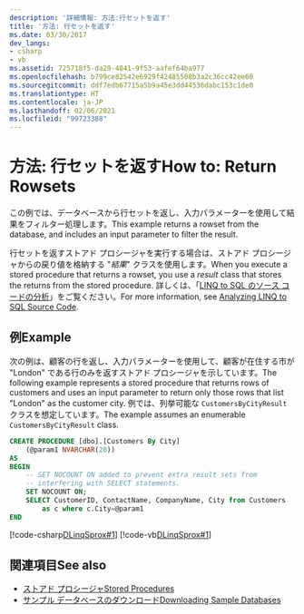 ```yaml
---
description: '詳細情報: 方法:行セットを返す'
title: '方法: 行セットを返す'
ms.date: 03/30/2017
dev_langs:
- csharp
- vb
ms.assetid: 725718f5-da29-4841-9f53-aafef64ba977
ms.openlocfilehash: b799ce82542e6929f42485508b3a2c36cc42ee60
ms.sourcegitcommit: ddf7edb67715a5b9a45e3dd44536dabc153c1de0
ms.translationtype: HT
ms.contentlocale: ja-JP
ms.lasthandoff: 02/06/2021
ms.locfileid: "99723388"
---
```

# <a name="how-to-return-rowsets"></a><span data-ttu-id="92f2a-103">方法: 行セットを返す</span><span class="sxs-lookup"><span data-stu-id="92f2a-103">How to: Return Rowsets</span></span>

<span data-ttu-id="92f2a-104">この例では、データベースから行セットを返し、入力パラメーターを使用して結果をフィルター処理します。</span><span class="sxs-lookup"><span data-stu-id="92f2a-104">This example returns a rowset from the database, and includes an input parameter to filter the result.</span></span>  
  
 <span data-ttu-id="92f2a-105">行セットを返すストアド プロシージャを実行する場合は、ストアド プロシージャからの戻り値を格納する "*結果*" クラスを使用します。</span><span class="sxs-lookup"><span data-stu-id="92f2a-105">When you execute a stored procedure that returns a rowset, you use a *result* class that stores the returns from the stored procedure.</span></span> <span data-ttu-id="92f2a-106">詳しくは、「[LINQ to SQL のソース コードの分析](analyzing-linq-to-sql-source-code.md)」をご覧ください。</span><span class="sxs-lookup"><span data-stu-id="92f2a-106">For more information, see [Analyzing LINQ to SQL Source Code](analyzing-linq-to-sql-source-code.md).</span></span>  
  
## <a name="example"></a><span data-ttu-id="92f2a-107">例</span><span class="sxs-lookup"><span data-stu-id="92f2a-107">Example</span></span>  

 <span data-ttu-id="92f2a-108">次の例は、顧客の行を返し、入力パラメーターを使用して、顧客が在住する市が "London" である行のみを返すストアド プロシージャを示しています。</span><span class="sxs-lookup"><span data-stu-id="92f2a-108">The following example represents a stored procedure that returns rows of customers and uses an input parameter to return only those rows that list "London" as the customer city.</span></span> <span data-ttu-id="92f2a-109">例では、列挙可能な `CustomersByCityResult` クラスを想定しています。</span><span class="sxs-lookup"><span data-stu-id="92f2a-109">The example assumes an enumerable `CustomersByCityResult` class.</span></span>  
  
```sql  
CREATE PROCEDURE [dbo].[Customers By City]  
    (@param1 NVARCHAR(20))  
AS  
BEGIN  
    -- SET NOCOUNT ON added to prevent extra result sets from  
    -- interfering with SELECT statements.  
    SET NOCOUNT ON;  
    SELECT CustomerID, ContactName, CompanyName, City from Customers  
        as c where c.City=@param1  
END  
```  
  
 [!code-csharp[DLinqSprox#1](../../../../../../samples/snippets/csharp/VS_Snippets_Data/DLinqSprox/cs/northwind-sprox.cs#1)]
 [!code-vb[DLinqSprox#1](../../../../../../samples/snippets/visualbasic/VS_Snippets_Data/DLinqSprox/vb/northwind-sprox.vb#1)]  
  
## <a name="see-also"></a><span data-ttu-id="92f2a-110">関連項目</span><span class="sxs-lookup"><span data-stu-id="92f2a-110">See also</span></span>

- [<span data-ttu-id="92f2a-111">ストアド プロシージャ</span><span class="sxs-lookup"><span data-stu-id="92f2a-111">Stored Procedures</span></span>](stored-procedures.md)
- [<span data-ttu-id="92f2a-112">サンプル データベースのダウンロード</span><span class="sxs-lookup"><span data-stu-id="92f2a-112">Downloading Sample Databases</span></span>](downloading-sample-databases.md)
